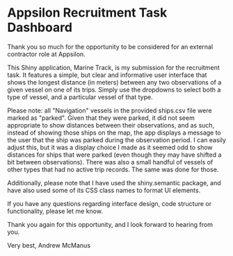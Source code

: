 # Appsilon Recruitment Task Dashboard


Thank you so much for the opportunity to be considered for an external contractor role at Appsilon.

This Shiny application, Marine Track, is my submission for the recruitment task. It features a simple, but clear and informative user interface that shows the longest distance (in meters) between any two observations of a given vessel on one of its trips. Simply use the dropdowns to select both a type of vessel, and a particular vessel of that type. 

Please note: all "Navigation" vessels in the provided ships.csv file were marked as "parked". Given that they were parked, it did not seem appropriate to show distances between their observations, and as such, instead of showing those ships on the map, the app displays a message to the user that the ship was parked during the observation period. I can easily adjust this, but it was a display choice I made as it seemed odd to show distances for ships that were parked (even though they may have shifted a bit between observations). There was also a small handful of vessels of other types that had no active trip records. The same was done for those.

Additionally, please note that I have used the shiny.semantic package, and have also used some of its CSS class names to format UI elements.

If you have any questions regarding interface design, code structure or functionality, please let me know.

Thank you again for this opportunity, and I look forward to hearing from you.

Very best,
Andrew McManus
